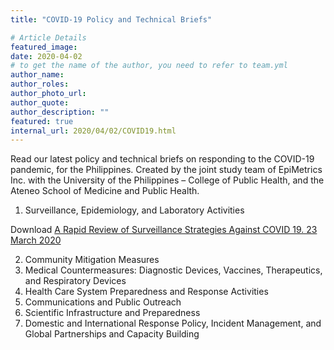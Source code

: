 ```yaml
---
title: "COVID-19 Policy and Technical Briefs"

# Article Details
featured_image: 
date: 2020-04-02
# to get the name of the author, you need to refer to team.yml
author_name: 
author_roles: 
author_photo_url: 
author_quote: 
author_description: "" 
featured: true
internal_url: 2020/04/02/COVID19.html
---
```


Read our latest policy and technical briefs on responding to the COVID-19 pandemic, for the Philippines.
Created by the joint study team of EpiMetrics Inc. with the University of the Philippines – College of Public Health, and the Ateneo School of Medicine and Public Health.

1.	Surveillance, Epidemiology, and Laboratory Activities

<object data="https://github.com/Epimetrics-Inc/website/raw/master/assets/posts/2020-04-02-COVID19/C19V1I3.pdf" type="application/pdf" target="_heopenit">
</object>

<p>Download <a href="https://github.com/Epimetrics-Inc/website/raw/master/assets/posts/2020-04-02-COVID19/C19V1I3.pdf">A Rapid Review of Surveillance Strategies Against COVID 19. 23 March 2020</a></p>

2. Community Mitigation Measures
3. Medical Countermeasures: Diagnostic Devices, Vaccines, Therapeutics, and
Respiratory Devices
4. Health Care System Preparedness and Response Activities
5. Communications and Public Outreach
6. Scientific Infrastructure and Preparedness
7. Domestic and International Response Policy, Incident Management, and Global
Partnerships and Capacity Building
